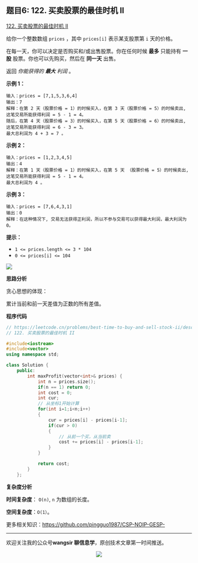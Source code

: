 ﻿## 题目6: 122. 买卖股票的最佳时机 II

[122. 买卖股票的最佳时机 II](https://leetcode.cn/problems/best-time-to-buy-and-sell-stock-ii/)

给你一个整数数组 `prices` ，其中 `prices[i]` 表示某支股票第 `i` 天的价格。

在每一天，你可以决定是否购买和/或出售股票。你在任何时候 **最多** 只能持有 **一股** 股票。你也可以先购买，然后在 **同一天** 出售。

返回 *你能获得的 **最大** 利润* 。

 

**示例 1：**

```
输入：prices = [7,1,5,3,6,4]
输出：7
解释：在第 2 天（股票价格 = 1）的时候买入，在第 3 天（股票价格 = 5）的时候卖出, 这笔交易所能获得利润 = 5 - 1 = 4。
随后，在第 4 天（股票价格 = 3）的时候买入，在第 5 天（股票价格 = 6）的时候卖出, 这笔交易所能获得利润 = 6 - 3 = 3。
最大总利润为 4 + 3 = 7 。
```

**示例 2：**

```
输入：prices = [1,2,3,4,5]
输出：4
解释：在第 1 天（股票价格 = 1）的时候买入，在第 5 天 （股票价格 = 5）的时候卖出, 这笔交易所能获得利润 = 5 - 1 = 4。
最大总利润为 4 。
```

**示例 3：**

```
输入：prices = [7,6,4,3,1]
输出：0
解释：在这种情况下, 交易无法获得正利润，所以不参与交易可以获得最大利润，最大利润为 0。
```

 

**提示：**

- `1 <= prices.length <= 3 * 104`
- `0 <= prices[i] <= 104`

<img src ="https://cdn.jsdelivr.net/gh/pingguo1987/CSP-NOIP-GESP-/image/pic/贪心/贪心_题目6：122. 买卖股票的最佳时机 II/image-20250414161313420.png" />

**思路分析**

贪心思想的体现：

累计当前和前一天差值为正数的所有差值。

**程序代码**

```c++
// https://leetcode.cn/problems/best-time-to-buy-and-sell-stock-ii/description/
// 122. 买卖股票的最佳时机 II

#include<iostream>
#include<vector>
using namespace std;

class Solution {
    public:
        int maxProfit(vector<int>& prices) {
            int n = prices.size();
            if(n == 1) return 0;
            int cost = 0;
            int cur;
            // 从坐标1开始计算
            for(int i=1;i<n;i++)
            {
                cur = prices[i] - prices[i-1];
                if(cur > 0)
                {
                    // 从前一个买，从当前卖
                    cost += prices[i] - prices[i-1];
                }
            }

            return cost;
        }
    };


```

**复杂度分析**

**时间复杂度**： `O(n)`, `n` 为数组的长度。

**空间复杂度**：`O(1）`。



更多相关知识：https://github.com/pingguo1987/CSP-NOIP-GESP-

---

欢迎关注我的公众号**wangsir 聊信息学**，原创技术文章第一时间推送。

<center>
    <img src="https://cdn.jsdelivr.net/gh/pingguo1987/CSP-NOIP-GESP-/image/pic/公众号-扫码版.png">
</center>
